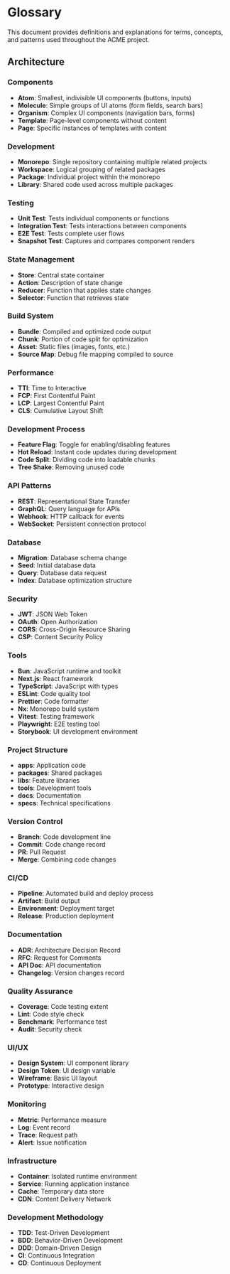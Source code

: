# Glossary

This document provides definitions and explanations for terms, concepts, and patterns used throughout the ACME project.

## Architecture

### Components

- **Atom**: Smallest, indivisible UI components (buttons, inputs)
- **Molecule**: Simple groups of UI atoms (form fields, search bars)
- **Organism**: Complex UI components (navigation bars, forms)
- **Template**: Page-level components without content
- **Page**: Specific instances of templates with content

### Development

- **Monorepo**: Single repository containing multiple related projects
- **Workspace**: Logical grouping of related packages
- **Package**: Individual project within the monorepo
- **Library**: Shared code used across multiple packages

### Testing

- **Unit Test**: Tests individual components or functions
- **Integration Test**: Tests interactions between components
- **E2E Test**: Tests complete user flows
- **Snapshot Test**: Captures and compares component renders

### State Management

- **Store**: Central state container
- **Action**: Description of state change
- **Reducer**: Function that applies state changes
- **Selector**: Function that retrieves state

### Build System

- **Bundle**: Compiled and optimized code output
- **Chunk**: Portion of code split for optimization
- **Asset**: Static files (images, fonts, etc.)
- **Source Map**: Debug file mapping compiled to source

### Performance

- **TTI**: Time to Interactive
- **FCP**: First Contentful Paint
- **LCP**: Largest Contentful Paint
- **CLS**: Cumulative Layout Shift

### Development Process

- **Feature Flag**: Toggle for enabling/disabling features
- **Hot Reload**: Instant code updates during development
- **Code Split**: Dividing code into loadable chunks
- **Tree Shake**: Removing unused code

### API Patterns

- **REST**: Representational State Transfer
- **GraphQL**: Query language for APIs
- **Webhook**: HTTP callback for events
- **WebSocket**: Persistent connection protocol

### Database

- **Migration**: Database schema change
- **Seed**: Initial database data
- **Query**: Database data request
- **Index**: Database optimization structure

### Security

- **JWT**: JSON Web Token
- **OAuth**: Open Authorization
- **CORS**: Cross-Origin Resource Sharing
- **CSP**: Content Security Policy

### Tools

- **Bun**: JavaScript runtime and toolkit
- **Next.js**: React framework
- **TypeScript**: JavaScript with types
- **ESLint**: Code quality tool
- **Prettier**: Code formatter
- **Nx**: Monorepo build system
- **Vitest**: Testing framework
- **Playwright**: E2E testing tool
- **Storybook**: UI development environment

### Project Structure

- **apps**: Application code
- **packages**: Shared packages
- **libs**: Feature libraries
- **tools**: Development tools
- **docs**: Documentation
- **specs**: Technical specifications

### Version Control

- **Branch**: Code development line
- **Commit**: Code change record
- **PR**: Pull Request
- **Merge**: Combining code changes

### CI/CD

- **Pipeline**: Automated build and deploy process
- **Artifact**: Build output
- **Environment**: Deployment target
- **Release**: Production deployment

### Documentation

- **ADR**: Architecture Decision Record
- **RFC**: Request for Comments
- **API Doc**: API documentation
- **Changelog**: Version changes record

### Quality Assurance

- **Coverage**: Code testing extent
- **Lint**: Code style check
- **Benchmark**: Performance test
- **Audit**: Security check

### UI/UX

- **Design System**: UI component library
- **Design Token**: UI design variable
- **Wireframe**: Basic UI layout
- **Prototype**: Interactive design

### Monitoring

- **Metric**: Performance measure
- **Log**: Event record
- **Trace**: Request path
- **Alert**: Issue notification

### Infrastructure

- **Container**: Isolated runtime environment
- **Service**: Running application instance
- **Cache**: Temporary data store
- **CDN**: Content Delivery Network

### Development Methodology

- **TDD**: Test-Driven Development
- **BDD**: Behavior-Driven Development
- **DDD**: Domain-Driven Design
- **CI**: Continuous Integration
- **CD**: Continuous Deployment
